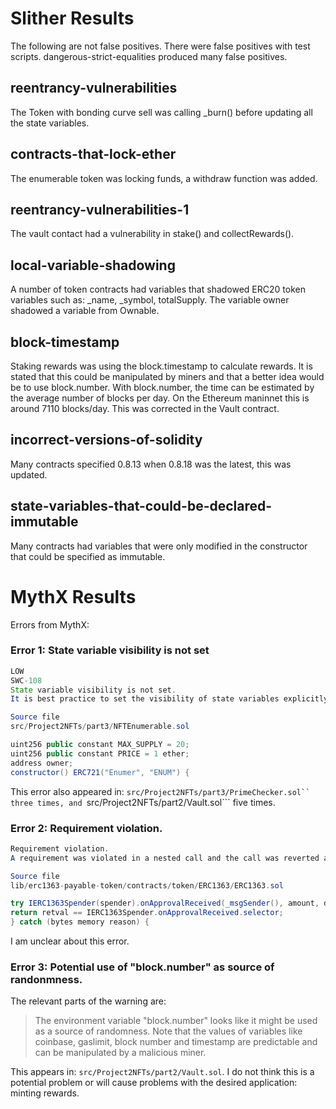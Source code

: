 
# Slither Results

The following are not false positives. There were false positives with test scripts.
dangerous-strict-equalities produced many false positives.  

##  reentrancy-vulnerabilities

The Token with bonding curve sell was calling _burn() before updating all the state variables.  

## contracts-that-lock-ether

The enumerable token was locking funds, a withdraw function was added.  

## reentrancy-vulnerabilities-1

The vault contact had a vulnerability in stake() and collectRewards().  

## local-variable-shadowing

A number of token contracts had variables that shadowed ERC20 token variables such as: _name, _symbol, totalSupply.  The variable owner shadowed a variable from Ownable.  

## block-timestamp

Staking rewards was using the block.timestamp to calculate rewards.  It is stated that this could
be manipulated by miners and that a better idea would be to use block.number.  With block.number, 
the time can be estimated by the average number of blocks per day.  On the Ethereum maninnet this is
around 7110 blocks/day.  This was corrected in the Vault contract.  

## incorrect-versions-of-solidity

Many contracts specified 0.8.13 when 0.8.18 was the latest, this was updated.  

## state-variables-that-could-be-declared-immutable

Many contracts had variables that were only modified in the constructor that could be specified as 
immutable.

# MythX Results

Errors from MythX:

### Error 1: State variable visibility is not set

```Java
LOW
SWC-108
State variable visibility is not set.
It is best practice to set the visibility of state variables explicitly. The default visibility for "owner" is internal. Other possible visibility settings are public and private.

Source file
src/Project2NFTs/part3/NFTEnumerable.sol

uint256 public constant MAX_SUPPLY = 20;
uint256 public constant PRICE = 1 ether;
address owner;
constructor() ERC721("Enumer", "ENUM") {
```

This error also appeared in: ```src/Project2NFTs/part3/PrimeChecker.sol`` three times, and ```src/Project2NFTs/part2/Vault.sol``` five times.  

### Error 2: Requirement violation.

```Java
Requirement violation.
A requirement was violated in a nested call and the call was reverted as a result. Make sure valid inputs are provided to the nested call (for instance, via passed arguments).

Source file
lib/erc1363-payable-token/contracts/token/ERC1363/ERC1363.sol

try IERC1363Spender(spender).onApprovalReceived(_msgSender(), amount, data) returns (bytes4 retval) {
return retval == IERC1363Spender.onApprovalReceived.selector;
} catch (bytes memory reason) {
```

I am unclear about this error.  

### Error 3: Potential use of "block.number" as source of randonmness.

The relevant parts of the warning are: 

>The environment variable "block.number" looks like it might be used as a source of randomness. Note that the values of variables like coinbase, gaslimit, block number and timestamp are predictable and can be manipulated by a malicious miner.

This appears in: ```src/Project2NFTs/part2/Vault.sol```.  I do not think this is a potential problem or will cause problems with the desired application: minting rewards.  

